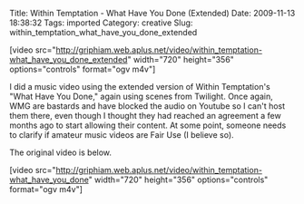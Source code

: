 Title: Within Temptation - What Have You Done (Extended)
Date: 2009-11-13 18:38:32
Tags: imported
Category: creative
Slug: within_temptation_what_have_you_done_extended

[video src="http://griphiam.web.aplus.net/video/within_temptation-what_have_you_done_extended" width="720" height="356" options="controls" format="ogv m4v"]

I did a music video using the extended version of Within Temptation's "What Have You Done," again using scenes from Twilight. Once again, WMG are bastards and have blocked the audio on Youtube so I can't host them there, even though I thought they had reached an agreement a few months ago to start allowing their content. At some point, someone needs to clarify if amateur music videos are Fair Use (I believe so).

The original video is below.

[video src="http://griphiam.web.aplus.net/video/within_temptation-what_have_you_done" width="720" height="356" options="controls" format="ogv m4v"]
